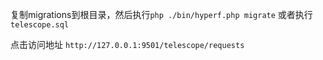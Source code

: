 

复制migrations到根目录，然后执行`php ./bin/hyperf.php migrate` 或者执行`telescope.sql`

点击访问地址 `http://127.0.0.1:9501/telescope/requests`